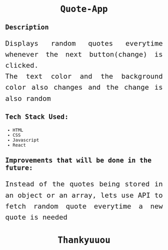 <div style="font-family:monospace">
<h1 style="text-align:center;font-family:monospace;">Quote-App</h1>
<h2>Description</h2>
<p style="font-size:22px;text-align:justify;line-height:1.6;">Displays random quotes everytime whenever the next button(change) is clicked.</br>The text color and the background color also changes and the change is also random</p>
<h2>Tech Stack Used:</h2>
<p style="font-size:22px;line-height:1.6">
  <ul>
    <li>HTML</li>
    <li>CSS</li>
    <li>Javascript</li>
    <li>React</li>
  </ul>
</p>
<h2>Improvements that will be done in the future:</h2>
<p style="font-size:22px;text-align:justify;line-height:1.6">Instead of the quotes being stored in an object or an array, lets use API to fetch random quote everytime a new quote is needed</p>
<h1 style="text-align:center;font-family:monospace";>Thankyuuou</h1>
</div>
